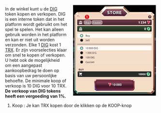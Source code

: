 <img align="right" style="padding:10px 5px 15px 20px;" height="300" src="../_media/store-screen-nr.png">

In de winkel kunt u de [DIG](./dig.md "dig") token kopen en verkopen. DIG is een interne token dat in het platform wordt gebruikt om het spel te spelen. Het kan alleen gebruik worden in het platform en kan er niet uit worden verzonden. Elke 1 [DIG](./dig.md "dig") kost 1 [TRX](./trx.md "trx"). Er zijn voorselecties klaar om snel te kopen of verkopen. U hebt ook de mogelijkheid om een aangepast aankoopbedrag te doen op basis van uw persoonlijke behoefte. De minimale koop of verkoop is 10 DIG voor 10 TRX. 
**De verkoop van DIG tokens heeft een vergoeding van 1%.**

1. Koop : Je kan TRX kopen door de klikken op de KOOP-knop

